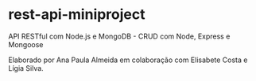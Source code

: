 # rest-api-miniproject

API RESTful com Node.js e MongoDB - CRUD com Node, Express e Mongoose

Elaborado por Ana Paula Almeida em colaboração com Elisabete Costa e Lígia Silva.
